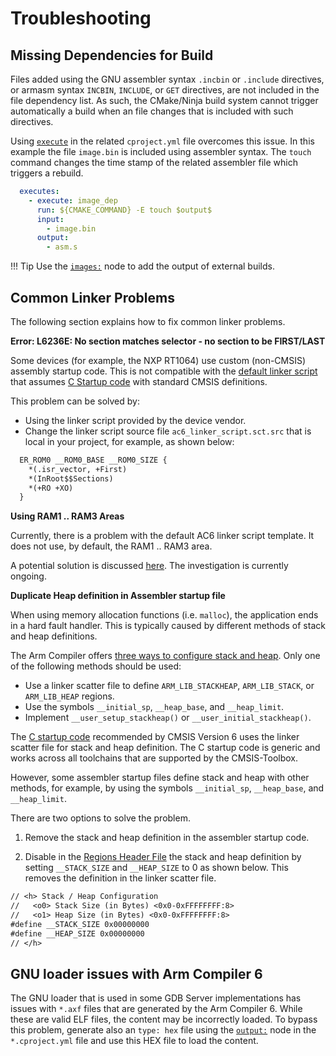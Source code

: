 # Troubleshooting

<!-- markdownlint-disable MD036 -->

## Missing Dependencies for Build

Files added using the GNU assembler syntax `.incbin` or `.include` directives, or armasm syntax `INCBIN`, `INCLUDE`, or `GET` directives, are not included in the file dependency list. As such, the CMake/Ninja build system cannot trigger automatically a build when an file changes that is included with such directives.

Using [`execute`](YML-Input-Format.md#prepost-build-steps) in the related `cproject.yml` file overcomes this issue.
In this example the file `image.bin` is included using assembler syntax. The `touch` command changes the time stamp of the related assembler file which triggers a rebuild.

```yml
  executes:
    - execute: image_dep
      run: ${CMAKE_COMMAND} -E touch $output$
      input:
        - image.bin
      output:
        - asm.s
```

!!! Tip
    Use the [`images:`](YML-Input-Format.md#images) node to add the output of external builds.

## Common Linker Problems

The following section explains how to fix common linker problems.

**Error: L6236E: No section matches selector - no section to be FIRST/LAST**

Some devices (for example, the NXP RT1064) use custom (non-CMSIS) assembly startup code. This is not compatible with the [default linker script](build-overview.md#linker-script-templates) that assumes [C Startup code](https://arm-software.github.io/CMSIS_6/v6.0.0/Core/startup_c_pg.html) with standard CMSIS definitions.

This problem can be solved by:

- Using the linker script provided by the device vendor.
- Change the linker script source file `ac6_linker_script.sct.src` that is local in your project, for example, as shown below:

```txt
  ER_ROM0 __ROM0_BASE __ROM0_SIZE {
    *(.isr_vector, +First)
    *(InRoot$$Sections)
    *(+RO +XO)
  }
```

**Using RAM1 .. RAM3 Areas**

Currently, there is a problem with the default AC6 linker script template. It does not use, by default, the RAM1 .. RAM3 area.  

A potential solution is discussed [here](https://github.com/Open-CMSIS-Pack/devtools/issues/1778#issuecomment-2356071535).  The investigation is currently ongoing.

**Duplicate Heap definition in Assembler startup file**

When using memory allocation functions (i.e. `malloc`), the application ends in a hard fault handler. This is typically caused by different methods of stack and heap definitions.

The Arm Compiler offers [three ways to configure stack and heap](https://developer.arm.com/documentation/100073/0623/The-Arm-C-and-C---Libraries/Stack-and-heap-memory-allocation-and-the-Arm-C-and-C---libraries/Stack-pointer-initialization-and-heap-bounds). Only one of the following methods should be used:

- Use a linker scatter file to define `ARM_LIB_STACKHEAP`, `ARM_LIB_STACK`, or `ARM_LIB_HEAP` regions.
- Use the symbols `__initial_sp`, `__heap_base`, and `__heap_limit`.
- Implement `__user_setup_stackheap()` or `__user_initial_stackheap()`.

The [C startup code](https://arm-software.github.io/CMSIS_6/latest/Core/startup_c_pg.html) recommended by CMSIS Version 6 uses the linker scatter file for stack and heap definition.  The C startup code is generic and works across all toolchains that are supported by the CMSIS-Toolbox.

However, some assembler startup files define stack and heap with other methods, for example, by using the symbols `__initial_sp`, `__heap_base`, and `__heap_limit`.

There are two options to solve the problem.

1. Remove the stack and heap definition in the assembler startup code.

2. Disable in the [Regions Header File](CreateApplications.md#regions-header-file) the stack and heap definition by setting `__STACK_SIZE` and `__HEAP_SIZE` to 0 as shown below.  This removes the definition in the linker scatter file.

```txt
// <h> Stack / Heap Configuration
//   <o0> Stack Size (in Bytes) <0x0-0xFFFFFFFF:8>
//   <o1> Heap Size (in Bytes) <0x0-0xFFFFFFFF:8>
#define __STACK_SIZE 0x00000000
#define __HEAP_SIZE 0x00000000
// </h>
```

## GNU loader issues with Arm Compiler 6

The GNU loader that is used in some GDB Server implementations has issues with `*.axf` files that are generated by the Arm Compiler 6. While these are valid ELF files, the content may be incorrectly loaded.
To bypass this problem, generate also an `type: hex` file using the [`output:`](YML-Input-Format.md#output) node in the `*.cproject.yml` file and use this HEX file to load the content.
